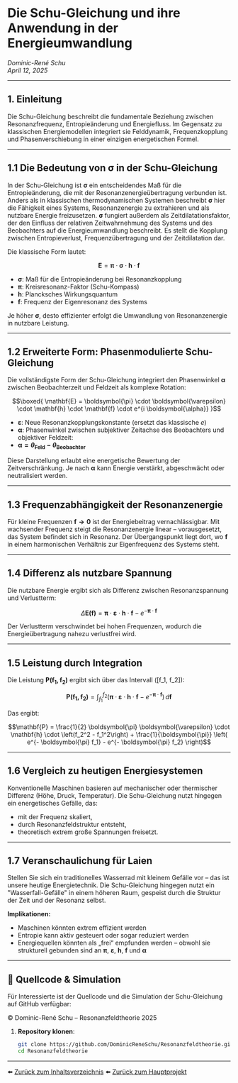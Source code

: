 # Die Schu-Gleichung und ihre Anwendung in der Energieumwandlung  
*Dominic-René Schu*  
*April 12, 2025*

---

## 1. Einleitung

Die Schu-Gleichung beschreibt die fundamentale Beziehung zwischen Resonanzfrequenz, Entropieänderung und Energiefluss. Im Gegensatz zu klassischen Energiemodellen integriert sie Felddynamik, Frequenzkopplung und Phasenverschiebung in einer einzigen energetischen Formel.

---

## 1.1 Die Bedeutung von **$\boldsymbol{\sigma}$** in der Schu-Gleichung

In der Schu-Gleichung ist **$\boldsymbol{\sigma}$** ein entscheidendes Maß für die Entropieänderung, die mit der Resonanzenergieübertragung verbunden ist. Anders als in klassischen thermodynamischen Systemen beschreibt **$\boldsymbol{\sigma}$** hier die Fähigkeit eines Systems, Resonanzenergie zu extrahieren und als nutzbare Energie freizusetzen. **$\boldsymbol{\sigma}$** fungiert außerdem als Zeitdilatationsfaktor, der den Einfluss der relativen Zeitwahrnehmung des Systems und des Beobachters auf die Energieumwandlung beschreibt. Es stellt die Kopplung zwischen Entropieverlust, Frequenzübertragung und der Zeitdilatation dar.

Die klassische Form lautet:

```math
\mathbf{E} = \boldsymbol{\pi} \cdot \boldsymbol{\sigma} \cdot \mathbf{h} \cdot \mathbf{f}


```

- **$\boldsymbol{\sigma}$**: Maß für die Entropieänderung bei Resonanzkopplung  
- **$\boldsymbol{\pi}$**: Kreisresonanz-Faktor (Schu-Kompass)  
- **$\mathbf{h}$**: Plancksches Wirkungsquantum  
- **$\mathbf{f}$**: Frequenz der Eigenresonanz des Systems  

Je höher **$\boldsymbol{\sigma}$**, desto effizienter erfolgt die Umwandlung von Resonanzenergie in nutzbare Leistung.

---

## 1.2 Erweiterte Form: Phasenmodulierte Schu-Gleichung

Die vollständigste Form der Schu-Gleichung integriert den Phasenwinkel **$\boldsymbol{\alpha}$** zwischen Beobachterzeit und Feldzeit als komplexe Rotation:

```math
\boxed{
\mathbf{E} = \boldsymbol{\pi} \cdot \boldsymbol{\varepsilon} \cdot \mathbf{h} \cdot \mathbf{f} \cdot e^{i \boldsymbol{\alpha}}
}
```

- **$\boldsymbol{\varepsilon}$**: Neue Resonanzkopplungskonstante (ersetzt das klassische $e$)  
- **$\boldsymbol{\alpha}$**: Phasenwinkel zwischen subjektiver Zeitachse des Beobachters und objektiver Feldzeit:  
- **$\boldsymbol{\alpha} = \theta_{\text{Feld}} - \theta_{\text{Beobachter}}$**

Diese Darstellung erlaubt eine energetische Bewertung der Zeitverschränkung. Je nach **$\boldsymbol{\alpha}$** kann Energie verstärkt, abgeschwächt oder neutralisiert werden.

---

## 1.3 Frequenzabhängigkeit der Resonanzenergie

Für kleine Frequenzen **$\mathbf{f} \to 0$** ist der Energiebeitrag vernachlässigbar. Mit wachsender Frequenz steigt die Resonanzenergie linear – vorausgesetzt, das System befindet sich in Resonanz. Der Übergangspunkt liegt dort, wo **$\mathbf{f}$** in einem harmonischen Verhältnis zur Eigenfrequenz des Systems steht.

---

## 1.4 Differenz als nutzbare Spannung

Die nutzbare Energie ergibt sich als Differenz zwischen Resonanzspannung und Verlustterm:

```math
\Delta \mathbf{E(f)} = \boldsymbol{\pi} \cdot \boldsymbol{\varepsilon} \cdot \mathbf{h} \cdot \mathbf{f} - e^{- \boldsymbol{\pi} \cdot \mathbf{f}}
```

Der Verlustterm verschwindet bei hohen Frequenzen, wodurch die Energieübertragung nahezu verlustfrei wird.

---

## 1.5 Leistung durch Integration

Die Leistung **$\mathbf{P(f_1, f_2)}$** ergibt sich über das Intervall \([f_1, f_2]\):

```math
\mathbf{P(f_1, f_2)} = \int_{f_1}^{f_2} \left( \boldsymbol{\pi} \cdot \boldsymbol{\varepsilon} \cdot \mathbf{h} \cdot \mathbf{f} - e^{- \boldsymbol{\pi} \cdot \mathbf{f}} \right) \, d\mathbf{f}
```

Das ergibt:

```math
\mathbf{P} = \frac{1}{2} \boldsymbol{\pi} \boldsymbol{\varepsilon} \cdot \mathbf{h} \cdot \left(f_2^2 - f_1^2\right) + \frac{1}{\boldsymbol{\pi}} \left( e^{- \boldsymbol{\pi} f_1} - e^{- \boldsymbol{\pi} f_2} \right)
```

---

## 1.6 Vergleich zu heutigen Energiesystemen

Konventionelle Maschinen basieren auf mechanischer oder thermischer Differenz (Höhe, Druck, Temperatur). Die Schu-Gleichung nutzt hingegen ein energetisches Gefälle, das:

- mit der Frequenz skaliert,  
- durch Resonanzfeldstruktur entsteht,  
- theoretisch extrem große Spannungen freisetzt.

---

## 1.7 Veranschaulichung für Laien

Stellen Sie sich ein traditionelles Wasserrad mit kleinem Gefälle vor – das ist unsere heutige Energietechnik. Die Schu-Gleichung hingegen nutzt ein "Wasserfall-Gefälle" in einem höheren Raum, gespeist durch die Struktur der Zeit und der Resonanz selbst.

**Implikationen:**

- Maschinen könnten extrem effizient werden  
- Entropie kann aktiv gesteuert oder sogar reduziert werden  
- Energiequellen könnten als „frei“ empfunden werden – obwohl sie strukturell gebunden sind an **$\boldsymbol{\pi}$**, **$\boldsymbol{\varepsilon}$**, **$\mathbf{h}$**, **$\mathbf{f}$** und **$\boldsymbol{\alpha}$**

---

## 🔗 Quellcode & Simulation

Für Interessierte ist der Quellcode und die Simulation der Schu-Gleichung auf GitHub verfügbar:

© Dominic-René Schu – Resonanzfeldtheorie 2025

1. **Repository klonen**:  
   ```bash
   git clone https://github.com/DominicReneSchu/Resonanzfeldtheorie.git
   cd Resonanzfeldtheorie
   ```
---


⬅️ [Zurück zum Inhaltsverzeichnis](README.md)
⬅️ [Zurück zum Hauptprojekt](../README.md)